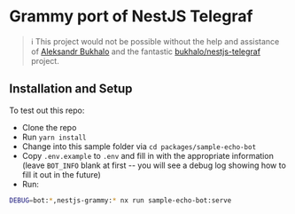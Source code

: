 # Grammy port of NestJS Telegraf

> :information_source: This project would not be possible without the help and assistance of [Aleksandr Bukhalo](https://t.me/bukhalo_a) and the fantastic [bukhalo/nestjs-telegraf](https://github.com/bukhalo/nestjs-telegraf) project.

## Installation and Setup

To test out this repo:

-   Clone the repo
-   Run `yarn install`
-   Change into this sample folder via `cd packages/sample-echo-bot`
-   Copy `.env.example` to `.env` and fill in with the appropriate information (leave `BOT_INFO` blank at first -- you will see a debug log showing how to fill it out in the future)
-   Run:

```sh
DEBUG=bot:*,nestjs-grammy:* nx run sample-echo-bot:serve
```
